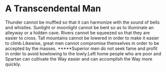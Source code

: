 # A Transcendental Man

​Thunder cannot be muffled so that it can harmonize with the sound of bells and whistles. Sunlight or moonlight cannot be bent so as to illuminate an alleyway or a hidden cave. Rivers cannot be squeezed so that they are easier to cross. Tall mountains cannot be lowered in order to make it easier to climb.Likewise, great men cannot compromise themselves in order to be accepted by the masses.       *****​Superior men do not seek fame and profit in order to avoid kowtowing to the lowly.​Left home people who are poor and Spartan can cultivate the Way easier and can accomplish the Way more quickly.